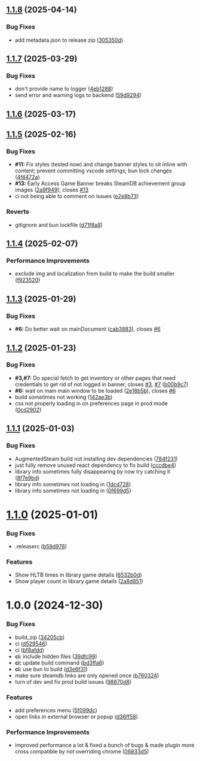 ## [1.1.8](https://github.com/BossSloth/AugmentedSteam-Extension-Plugin/compare/v1.1.7...v1.1.8) (2025-04-14)


### Bug Fixes

* add metadata.json to release zip ([305350d](https://github.com/BossSloth/AugmentedSteam-Extension-Plugin/commit/305350da76f10180459beed55f1f4f1475a29345))

## [1.1.7](https://github.com/BossSloth/AugmentedSteam-Extension-Plugin/compare/v1.1.6...v1.1.7) (2025-03-29)


### Bug Fixes

* don't provide name to logger ([4eb1288](https://github.com/BossSloth/AugmentedSteam-Extension-Plugin/commit/4eb1288345d3a2492963b1554a6a9ab4475b5bc4))
* send error and warning logs to backend ([59d9294](https://github.com/BossSloth/AugmentedSteam-Extension-Plugin/commit/59d9294381b58e378fad2a2bd255380286a4d303))

## [1.1.6](https://github.com/BossSloth/AugmentedSteam-Extension-Plugin/compare/v1.1.5...v1.1.6) (2025-03-17)

## [1.1.5](https://github.com/tddebart/AugmentedSteam-Extension-Plugin/compare/v1.1.4...v1.1.5) (2025-02-16)


### Bug Fixes

* **#11:** Fix styles (tested now) and change banner styles to sit inline with content; prevent committing vscode settings; bun lock changes ([4f4472a](https://github.com/tddebart/AugmentedSteam-Extension-Plugin/commit/4f4472a846ebea542574d360c8c6b3d5b6c72c8a))
* **#13:** Early Access Game Banner breaks SteamDB achievement group images ([2a9f949](https://github.com/tddebart/AugmentedSteam-Extension-Plugin/commit/2a9f94978a7dffff31b2f9e33e46eb85ca23c89e)), closes [#13](https://github.com/tddebart/AugmentedSteam-Extension-Plugin/issues/13)
* ci not being able to comment on issues ([e2e8b73](https://github.com/tddebart/AugmentedSteam-Extension-Plugin/commit/e2e8b739ab15e077735c8b922f3fb3926dfac43a))


### Reverts

* gitignore and bun lockfile ([d71f8a8](https://github.com/tddebart/AugmentedSteam-Extension-Plugin/commit/d71f8a83dfbf2b3842213c4d022ae00f4402595a))

## [1.1.4](https://github.com/tddebart/AugmentedSteam-Extension-Plugin/compare/v1.1.3...v1.1.4) (2025-02-07)


### Performance Improvements

* exclude img and localization from build to make the build smaller ([f923520](https://github.com/tddebart/AugmentedSteam-Extension-Plugin/commit/f923520d498d454601bc9b2ea54dcbe90688bb00))

## [1.1.3](https://github.com/tddebart/AugmentedSteam-Extension-Plugin/compare/v1.1.2...v1.1.3) (2025-01-29)


### Bug Fixes

* **#6:** Do better wait on mainDocument ([cab3883](https://github.com/tddebart/AugmentedSteam-Extension-Plugin/commit/cab3883a4b45f0610e21fc204723609a2d88bf12)), closes [#6](https://github.com/tddebart/AugmentedSteam-Extension-Plugin/issues/6)

## [1.1.2](https://github.com/tddebart/AugmentedSteam-Extension-Plugin/compare/v1.1.1...v1.1.2) (2025-01-23)


### Bug Fixes

* **#3,#7:** Do special fetch to get inventory or other pages that need credentials to get rid of not logged in banner, closes [#3](https://github.com/tddebart/AugmentedSteam-Extension-Plugin/issues/3), [#7](https://github.com/tddebart/AugmentedSteam-Extension-Plugin/issues/7) ([b00b9c7](https://github.com/tddebart/AugmentedSteam-Extension-Plugin/commit/b00b9c7ea64902827956c250681fb91b9e66da4f))
* **#6:** wait on main main window to be loaded ([2e18b5b](https://github.com/tddebart/AugmentedSteam-Extension-Plugin/commit/2e18b5be6ed1ec61671a0d47d4161743a97050c1)), closes [#6](https://github.com/tddebart/AugmentedSteam-Extension-Plugin/issues/6)
* build sometimes not working ([142ae3b](https://github.com/tddebart/AugmentedSteam-Extension-Plugin/commit/142ae3ba73a41c39c2cfc1882efcb96dc2e1ad83))
* css not properly loading in on preferences page in prod mode ([0cd2902](https://github.com/tddebart/AugmentedSteam-Extension-Plugin/commit/0cd2902f1de31b9a01c9b2a8a9e214001e276e47))

## [1.1.1](https://github.com/tddebart/AugmentedSteam-Extension-Plugin/compare/v1.1.0...v1.1.1) (2025-01-03)


### Bug Fixes

* AugmentedSteam build not installing dev dependencies ([784f231](https://github.com/tddebart/AugmentedSteam-Extension-Plugin/commit/784f231398af83b543140f0055b976572bc407e4))
* just fully remove unused react dependency to fix build ([cccdbe4](https://github.com/tddebart/AugmentedSteam-Extension-Plugin/commit/cccdbe4264285b6a2326c7c0b5e258ea3f527bcc))
* library info sometimes fully disappearing by now try catching it ([8f7e9bd](https://github.com/tddebart/AugmentedSteam-Extension-Plugin/commit/8f7e9bd548a197d07d70b8092667104ca6ac37c3))
* library info sometimes not loading in ([1dcd728](https://github.com/tddebart/AugmentedSteam-Extension-Plugin/commit/1dcd72859966e9608877bcaa889fd8eca212ae8a))
* library info sometimes not loading in ([0f699d5](https://github.com/tddebart/AugmentedSteam-Extension-Plugin/commit/0f699d50323b4b118e68b84dffd7752f5c38fa8d))

# [1.1.0](https://github.com/tddebart/AugmentedSteam-Extension-Plugin/compare/v1.0.0...v1.1.0) (2025-01-01)


### Bug Fixes

* .releaserc ([b59d978](https://github.com/tddebart/AugmentedSteam-Extension-Plugin/commit/b59d978ba100b020b0eff0a5d3ce6d514b7e8de5))


### Features

* Show HLTB times in library game details ([6532b0d](https://github.com/tddebart/AugmentedSteam-Extension-Plugin/commit/6532b0d7e178e66b2b54603a7e0db42eb4014cc6))
* Show player count in library game details ([2a8d851](https://github.com/tddebart/AugmentedSteam-Extension-Plugin/commit/2a8d85166fbbebf40817bf40e7fe9e4d5b44f43e))

# 1.0.0 (2024-12-30)


### Bug Fixes

* build_zip ([34205cb](https://github.com/tddebart/AugmentedSteam-Extension-Plugin/commit/34205cbe7e5eaf297c87079284ca40f239732d0e))
* ci ([d529546](https://github.com/tddebart/AugmentedSteam-Extension-Plugin/commit/d5295467fc354295a3cfd736cf50f98fc6c8d900))
* ci ([bf8afdd](https://github.com/tddebart/AugmentedSteam-Extension-Plugin/commit/bf8afdd499eb62262cb783d493f1eda76b89d760))
* **ci:** include hidden files ([39dfc99](https://github.com/tddebart/AugmentedSteam-Extension-Plugin/commit/39dfc99e61d5eadbba20febd43e6f3016e139e05))
* **ci:** update build command ([bd3ffa6](https://github.com/tddebart/AugmentedSteam-Extension-Plugin/commit/bd3ffa6f198243da2d02d3657e1c5622c3ec94f3))
* **ci:** use bun to build ([d3e6f31](https://github.com/tddebart/AugmentedSteam-Extension-Plugin/commit/d3e6f3160b1d475e9c9eb1c9e880750166933acd))
* make sure steamdb links are only opened once ([b760324](https://github.com/tddebart/AugmentedSteam-Extension-Plugin/commit/b7603244d9239e7140af297afc792111780979a5))
* turn of dev and fix prod build issues ([98870d8](https://github.com/tddebart/AugmentedSteam-Extension-Plugin/commit/98870d88bd1732ca6aa58a59b7a68ddd18d95d50))


### Features

* add preferences menu ([5f099dc](https://github.com/tddebart/AugmentedSteam-Extension-Plugin/commit/5f099dc4b252e10278c05cbd15aee0fae885bfe8))
* open links in external browser or popup ([d36ff58](https://github.com/tddebart/AugmentedSteam-Extension-Plugin/commit/d36ff58b4798219f4ee0d1ec32e525ad1f419787))


### Performance Improvements

* improved performance a lot & fixed a bunch of bugs & made plugin more cross compatible by not overriding chrome ([06833d5](https://github.com/tddebart/AugmentedSteam-Extension-Plugin/commit/06833d50426ff14751543d7cb2b441c0f2c5fc95))
